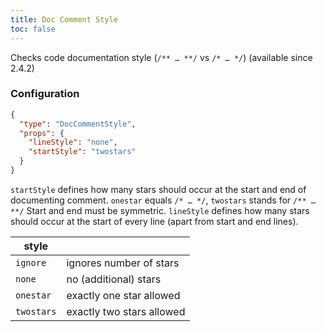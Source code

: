 ```yaml
---
title: Doc Comment Style
toc: false
---
```


Checks code documentation style (`/** … **/` vs `/* … */`) (available since 2.4.2)

### Configuration

```json
{
  "type": "DocCommentStyle",
  "props": {
    "lineStyle": "none",
    "startStyle": "twostars"
  }
}
```

`startStyle` defines how many stars should occur at the start and end of documenting comment. `onestar` equals `/* … */`, `twostars` stands for `/** … **/`
Start and end must be symmetric.
`lineStyle` defines how many stars should occur at the start of every line (apart from start and end lines).

| style          |                                                    |
| -------------- | -------------------------------------------------- |
| `ignore`       | ignores number of stars                            |
| `none`         | no (additional) stars                              |
| `onestar`      | exactly one star allowed                           |
| `twostars`     | exactly two stars allowed                          |
